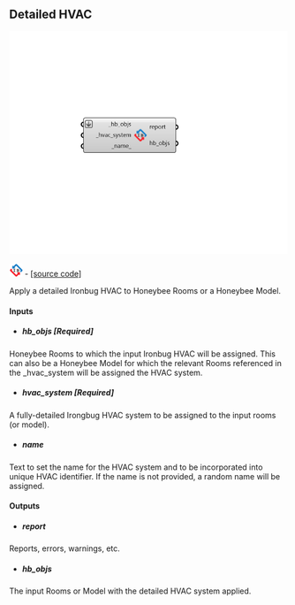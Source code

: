 ## Detailed HVAC

![](../../images/components/Detailed_HVAC.png)

![](../../images/icons/Detailed_HVAC.png) - [[source code]](https://github.com/ladybug-tools/honeybee-grasshopper-energy/blob/master/honeybee_grasshopper_energy/src//HB%20Detailed%20HVAC.py)


Apply a detailed Ironbug HVAC to Honeybee Rooms or a Honeybee Model. 



#### Inputs
* ##### hb_objs [Required]
Honeybee Rooms to which the input Ironbug HVAC will be assigned. This can also be a Honeybee Model for which the relevant Rooms referenced in the _hvac_system will be assigned the HVAC system. 
* ##### hvac_system [Required]
A fully-detailed Irongbug HVAC system to be assigned to the input rooms (or model). 
* ##### name 
Text to set the name for the HVAC system and to be incorporated into unique HVAC identifier. If the name is not provided, a random name will be assigned. 

#### Outputs
* ##### report
Reports, errors, warnings, etc. 
* ##### hb_objs
The input Rooms or Model with the detailed HVAC system applied. 